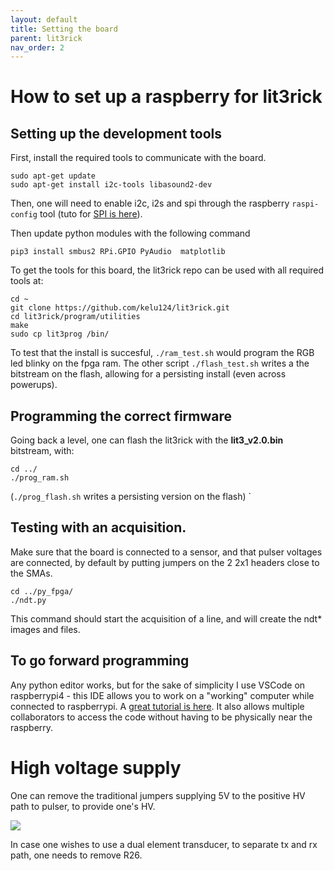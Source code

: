 ```yaml
---
layout: default
title: Setting the board
parent: lit3rick
nav_order: 2
---
```


# How to set up a raspberry for lit3rick


## Setting up the development tools

First, install the required tools to communicate with the board.

``` 
sudo apt-get update
sudo apt-get install i2c-tools libasound2-dev
```

Then, one will need to enable i2c, i2s and spi through the raspberry `raspi-config` tool (tuto for [SPI is here](https://www.raspberrypi.org/documentation/hardware/raspberrypi/spi/README.md)).

Then update python modules with the following command

```
pip3 install smbus2 RPi.GPIO PyAudio  matplotlib
```

To get the tools for this board, the lit3rick repo can be used with all required tools at: 

```
cd ~
git clone https://github.com/kelu124/lit3rick.git
cd lit3rick/program/utilities
make
sudo cp lit3prog /bin/
```

To test that the install is succesful, `./ram_test.sh` would program the RGB led blinky on the fpga ram.  The other script `./flash_test.sh` writes a the bitstream on the flash, allowing for a persisting install (even across powerups).

## Programming the correct firmware

Going back a level, one can flash the lit3rick with the __lit3_v2.0.bin__ bitstream, with:

```
cd ../
./prog_ram.sh 
```

(`./prog_flash.sh` writes a persisting version on the flash) `
 

## Testing with an acquisition.

Make sure that the board is connected to a sensor, and that pulser voltages are connected, by default by putting jumpers on the 2 2x1 headers close to the SMAs.

```
cd ../py_fpga/
./ndt.py
```

This command should start the acquisition of a line, and will create the ndt* images and files.

## To go forward programming

Any python editor works, but for the sake of simplicity I use VSCode on raspberrypi4 - this IDE allows you to work on a "working" computer while connected to raspberrypi. A [great tutorial is here](https://medium.com/@pythonpow/remote-development-on-a-raspberry-pi-with-ssh-and-vscode-a23388e24bc7). It also allows multiple collaborators to access the code without having to be physically near the raspberry.

# High voltage supply

One can remove the traditional jumpers supplying 5V to the positive HV path to pulser, to provide one's HV. 

![](https://raw.githubusercontent.com/kelu124/lit3rick/master/images/txrx.png)

In case one wishes to use a dual element transducer, to separate tx and rx path, one needs to remove R26.



